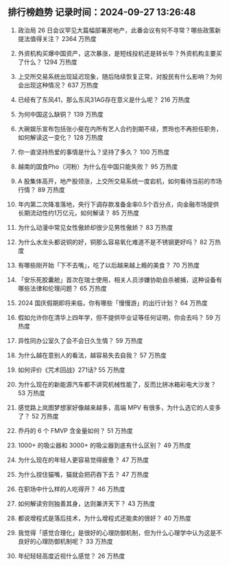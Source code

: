 
## 排行榜趋势 记录时间：2024-09-27 13:26:48
  
  1. 政治局 26 日会议罕见大篇幅部署房地产，此番会议有何不寻常？哪些政策新提法值得关注？ 2364 万热度
    
  2. 外资机构买爆中国资产，这次暴涨，是短线投机还是转长牛？外资机构主要买了什么？ 1294 万热度
    
  3. 上交所交易系统出现延迟现象，随后陆续恢复正常，对股民有什么影响？为何会出现这种情况？ 637 万热度
    
  4. 已经有了东风41，那么东风31AG存在意义是什么呢？ 216 万热度
    
  5. 为何中国这么缺铜？ 139 万热度
    
  6. 大碗娱乐宣布包括张小斐在内所有艺人合约到期不续，贾玲也不再担任职务，如何解读这一变化？ 128 万热度
    
  7. 你一直坚持热爱的事情是什么？坚持了多久？ 100 万热度
    
  8. 越南的国食Pho（河粉）为什么在中国只能失败？ 95 万热度
    
  9. A 股集体高开，地产股领涨，上交所交易系统一度宕机，如何看待当前的市场行情？ 89 万热度
    
  10. 年内第二次降准落地，央行下调存款准备金率0.5个百分点，向金融市场提供长期流动性约1万亿元，如何解读？ 85 万热度
    
  11. 为什么动漫中常见女性傲娇却很少见男性傲娇？ 83 万热度
    
  12. 为什么水龙头都说铜的好，铜那么容易氧化难道不是不锈钢更好吗？ 82 万热度
    
  13. 有哪些刚开始「下不去嘴」，吃了以后越来越上瘾的美食？ 70 万热度
    
  14. 「安乐死胶囊舱」首次在瑞士使用，相关人员涉嫌协助自杀被捕，这种设备有哪些法律和伦理问题？ 65 万热度
    
  15. 2024 国庆假期即将来临，你有哪些「慢慢游」的出行计划？ 64 万热度
    
  16. 假如允许你在清华上四年学，但不提供毕业证等任何证明，你会去吗？ 59 万热度
    
  17. 异性同办公室久了会不会日久生情？ 59 万热度
    
  18. 为什么越在意别人的看法，越容易失去自我？ 57 万热度
    
  19. 如何评价《咒术回战》271话? 55 万热度
    
  20. 为什么现在的新能源汽车都不讲究机械性能了，反而比拼冰箱彩电大沙发？ 53 万热度
    
  21. 感觉路上岚图梦想家好像越来越多，高端 MPV 有很多，为什么选它的人变多了？ 52 万热度
    
  22. 乔丹的 6 个 FMVP 含金量如何？ 51 万热度
    
  23. 1000+ 的吸尘器和 3000+ 的吸尘器到底有什么区别？ 49 万热度
    
  24. 为什么现在的年轻人更容易觉得疲惫？ 47 万热度
    
  25. 为什么捏住猫嘴，猫就会把药吞下去？ 47 万热度
    
  26. 在职场中什么样的人吃得开？ 46 万热度
    
  27. 如何解读穷则独善其身，达则兼济天下？ 43 万热度
    
  28. 都说增程式是落后技术，为什么增程式还能卖的很好？ 40 万热度
    
  29. 我觉得「感觉合理化」是很好的心理防御机制，但为什么心理学中认为这是不良好的心理防御机制呢？ 33 万热度
    
  30. 年纪轻轻高度近视什么感觉？ 26 万热度
    